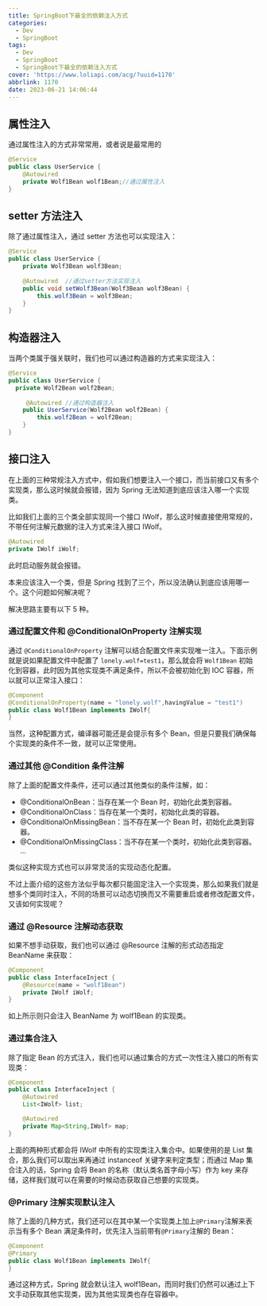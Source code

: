 ```yaml
---
title: SpringBoot下最全的依赖注入方式
categories:
  - Dev
  - SpringBoot
tags:
  - Dev
  - SpringBoot
  - SpringBoot下最全的依赖注入方式
cover: 'https://www.loliapi.com/acg/?uuid=1170'
abbrlink: 1170
date: 2023-06-21 14:06:44
---
```


## 属性注入

通过属性注入的方式非常常用，或者说是最常用的

```java
@Service
public class UserService {
    @Autowired
    private Wolf1Bean wolf1Bean;//通过属性注入
}
```

## setter 方法注入

除了通过属性注入，通过 setter 方法也可以实现注入：

```java
@Service
public class UserService {
    private Wolf3Bean wolf3Bean;
    
    @Autowired  //通过setter方法实现注入
    public void setWolf3Bean(Wolf3Bean wolf3Bean) {
        this.wolf3Bean = wolf3Bean;
    }
}
```

## 构造器注入

当两个类属于强关联时，我们也可以通过构造器的方式来实现注入：

```java
@Service
public class UserService {
  private Wolf2Bean wolf2Bean;
    
     @Autowired //通过构造器注入
    public UserService(Wolf2Bean wolf2Bean) {
        this.wolf2Bean = wolf2Bean;
    }
}
```

## 接口注入

在上面的三种常规注入方式中，假如我们想要注入一个接口，而当前接口又有多个实现类，那么这时候就会报错，因为 Spring 无法知道到底应该注入哪一个实现类。

比如我们上面的三个类全部实现同一个接口 IWolf，那么这时候直接使用常规的，不带任何注解元数据的注入方式来注入接口 IWolf。

```java
@Autowired
private IWolf iWolf;
```

此时启动服务就会报错。

本来应该注入一个类，但是 Spring 找到了三个，所以没法确认到底应该用哪一个。这个问题如何解决呢？

解决思路主要有以下 5 种。

### 通过配置文件和 @ConditionalOnProperty 注解实现

通过 `@ConditionalOnProperty` 注解可以结合配置文件来实现唯一注入。下面示例就是说如果配置文件中配置了 `lonely.wolf=test1`，那么就会将 `Wolf1Bean` 初始化到容器，此时因为其他实现类不满足条件，所以不会被初始化到 IOC 容器，所以就可以正常注入接口：

```java
@Component
@ConditionalOnProperty(name = "lonely.wolf",havingValue = "test1")
public class Wolf1Bean implements IWolf{
}
```

当然，这种配置方式，编译器可能还是会提示有多个 Bean，但是只要我们确保每个实现类的条件不一致，就可以正常使用。

### 通过其他 @Condition 条件注解

除了上面的配置文件条件，还可以通过其他类似的条件注解，如：

* @ConditionalOnBean：当存在某一个 Bean 时，初始化此类到容器。
* @ConditionalOnClass：当存在某一个类时，初始化此类的容器。
* @ConditionalOnMissingBean：当不存在某一个 Bean 时，初始化此类到容器。
* @ConditionalOnMissingClass：当不存在某一个类时，初始化此类到容器。
...

类似这种实现方式也可以非常灵活的实现动态化配置。

不过上面介绍的这些方法似乎每次都只能固定注入一个实现类，那么如果我们就是想多个类同时注入，不同的场景可以动态切换而又不需要重启或者修改配置文件，又该如何实现呢？

### 通过 @Resource 注解动态获取

如果不想手动获取，我们也可以通过 @Resource 注解的形式动态指定 BeanName 来获取：

```java
@Component
public class InterfaceInject {
    @Resource(name = "wolf1Bean")
    private IWolf iWolf;
}
```

如上所示则只会注入 BeanName 为 wolf1Bean 的实现类。

### 通过集合注入

除了指定 Bean 的方式注入，我们也可以通过集合的方式一次性注入接口的所有实现类：

```java
@Component
public class InterfaceInject {
    @Autowired
    List<IWolf> list;

    @Autowired
    private Map<String,IWolf> map;
}
```

上面的两种形式都会将 IWolf 中所有的实现类注入集合中。如果使用的是 List 集合，那么我们可以取出来再通过 instanceof 关键字来判定类型；而通过 Map 集合注入的话，Spring 会将 Bean 的名称（默认类名首字母小写）作为 key 来存储，这样我们就可以在需要的时候动态获取自己想要的实现类。

### @Primary 注解实现默认注入

除了上面的几种方式，我们还可以在其中某一个实现类上加上`@Primary`注解来表示当有多个 Bean 满足条件时，优先注入当前带有`@Primary`注解的 Bean：

```java
@Component
@Primary
public class Wolf1Bean implements IWolf{
}
```

通过这种方式，Spring 就会默认注入 wolf1Bean，而同时我们仍然可以通过上下文手动获取其他实现类，因为其他实现类也存在容器中。

